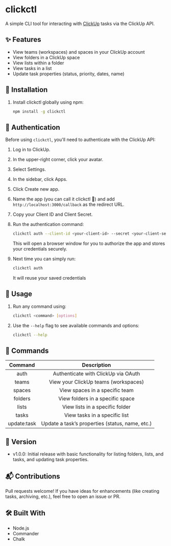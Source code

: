 # clickctl

A simple CLI tool for interacting with [ClickUp](https://clickup.com) tasks via the ClickUp API.

## ✨ Features
- View teams (workspaces) and spaces in your ClickUp account
- View folders in a ClickUp space
- View lists within a folder
- View tasks in a list
- Update task properties (status, priority, dates, name)


## 🚀 Installation
1. Install clickctl globally using npm:
   ```bash
   npm install -g clickctl
   ```


## 🔐 Authentication
Before using `clickctl`, you'll need to authenticate with the ClickUp API:
1. Log in to ClickUp.
2. In the upper-right corner, click your avatar.
3. Select Settings.
4. In the sidebar, click Apps.
5. Click Create new app.
6. Name the app (you can call it clickctl 🙈) and add `http://localhost:3000/callback` as the redirect URL.
7. Copy your Client ID and Client Secret.
8. Run the authentication command:
   ```bash
   clickctl auth --client-id <your-client-id> --secret <your-client-secret>
   ```
   This will open a browser window for you to authorize the app and stores your credentials securely.


9. Next time you can simply run:
    ```bash
    clickctl auth
    ```
    It will reuse your saved credentials


## 🧠 Usage
1. Run any command using:
    ```bash
    clickctl <command> [options]
    ```
2. Use the `--help` flag to see available commands and options:
    ```bash
    clickctl --help
    ```


## 🫡 Commands
|     Command    |                     Description                    |
|:--------------:|:--------------------------------------------------:|
|   auth         |   Authenticate with ClickUp via OAuth              |
|   teams        |   View your ClickUp teams (workspaces)             |
|   spaces       |   View spaces in a specific team                   |
|   folders      |   View folders in a specific space                 |
|   lists        |   View lists in a specific folder                  |
|   tasks        |   View tasks in a specific list                    |
|   update:task  |   Update a task’s properties (status, name, etc.)  |

## 📌 Version
- v1.0.0: Initial release with basic functionality for listing folders, lists, and tasks, and updating task properties.


## 📬 Contributions

Pull requests welcome! If you have ideas for enhancements (like creating tasks, archiving, etc.), feel free to open an issue or PR.


## 🛠 Built With
* Node.js 
* Commander 
* Chalk


